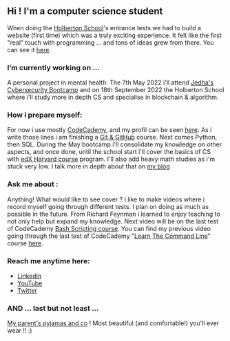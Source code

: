 ## Hi ! I'm a computer science student

When doing the [Holberton School](https://www.holbertonschool.com/)'s entrance tests we had to build a website (first time) which was a truly exciting experience. 
It felt like the first "real" touch with programming ... and tons of ideas grew from there. You can see it [here](https://jerepe.github.io/my_first_website/).

### I’m currently working on ...
A personal project in mental health. 
The 7th May 2022 i'll attend [Jedha's Cybersecurity Bootcamp](https://en.jedha.co/formations/cybersecurity-essentials) and on 18th September 2022 the Holberton School where i'll study more in depth CS and specialise in blockchain & algorithm.

### How i prepare myself:
For now i use mostly [CodeCademy](https://www.codecademy.com/learn), and my profil can be seen [here](https://www.codecademy.com/profiles/jeremyperreau).
As i write those lines i am finishing a [Git & GitHub](https://www.codecademy.com/learn/learn-git) course.
Next comes Python, then SQL.
During the May bootcamp i'll consolidate my knowledge on other aspects, and once done, until the school start i'll cover the basics of CS with [edX Harvard course](https://www.edx.org/course/introduction-computer-science-harvardx-cs50x) program. I'll also add heavy math studies as i'm stuck very low. I talk more in depth about that on [my blog](https://www.jeremyperreau.com)

### Ask me about :
Anything! What would like to see cover ? I like to make videos where i record myself going through different tests.
I plan on doing as much as possible in the future. From Richard Feynman i learned to enjoy teaching to not only help but 
expand my knowledge.
Next video will be on the last test of CodeCademy [Bash Scripting course](https://www.codecademy.com/learn/bash-scripting).
You can find my previous video going through the last test of CodeCademy "[Learn The Command Line](https://www.codecademy.com/courses/learn-the-command-line/)" course [here](https://youtu.be/0U_DLksgi6o).

### Reach me anytime here:
- [Linkedin](https://www.linkedin.com/in/jeremyperreau/)
- [YouTube](https://www.youtube.com/channel/UC3N4Gdvnjj3nTX3bwGvZ80w)
- [Twitter](https://twitter.com/jeremy_perreau)

### AND ... last but not least ...
[My parent's pyjamas and co](https://lepetitcaddie.com/) ! Most beautiful (and comfortable!) you'll ever wear !! :)

